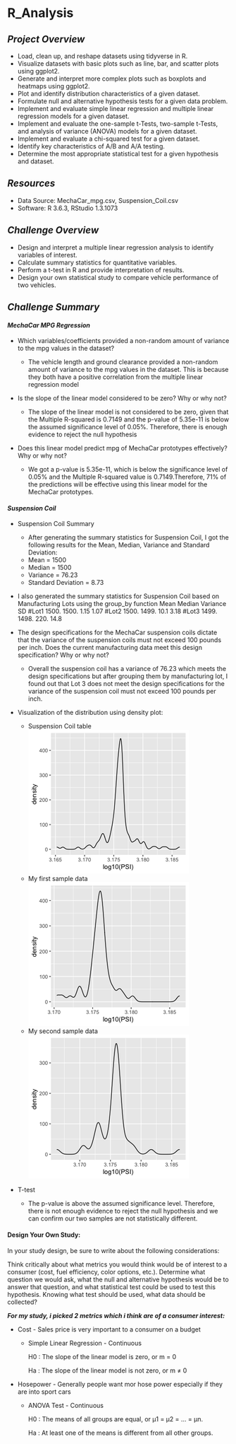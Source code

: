 # R_Analysis


## ***Project Overview***
  * Load, clean up, and reshape datasets using tidyverse in R.
  * Visualize datasets with basic plots such as line, bar, and scatter plots using ggplot2.
  * Generate and interpret more complex plots such as boxplots and heatmaps using ggplot2.
  * Plot and identify distribution characteristics of a given dataset.
  * Formulate null and alternative hypothesis tests for a given data problem.
  * Implement and evaluate simple linear regression and multiple linear regression models for a given dataset.
  * Implement and evaluate the one-sample t-Tests, two-sample t-Tests, and analysis of variance (ANOVA) models for a given dataset.
  * Implement and evaluate a chi-squared test for a given dataset.
  * Identify key characteristics of A/B and A/A testing.
  * Determine the most appropriate statistical test for a given hypothesis and dataset.

  
## ***Resources***
  * Data Source: MechaCar_mpg.csv, Suspension_Coil.csv
  * Software: R 3.6.3, RStudio 1.3.1073
  
## ***Challenge Overview***
  * Design and interpret a multiple linear regression analysis to identify variables of interest.
  * Calculate summary statistics for quantitative variables.
  * Perform a t-test in R and provide interpretation of results.
  * Design your own statistical study to compare vehicle performance of two vehicles.
  
## ***Challenge Summary***

#### ***MechaCar MPG Regression***
* Which variables/coefficients provided a non-random amount of variance to the mpg values in the dataset?
  * The vehicle length and ground clearance provided a non-random amount of variance to the mpg values in the dataset. This is because they both have a positive correlation from the multiple linear regression model

* Is the slope of the linear model considered to be zero? Why or why not?
  * The slope of the linear model is not considered to be zero, given that the Multiple R-squared is 0.7149 and the p-value of 5.35e-11 is below the assumed significance level of 0.05%. Therefore, there is enough evidence to reject the null hypothesis

* Does this linear model predict mpg of MechaCar prototypes effectively? Why or why not?
  * We got a p-value is 5.35e-11, which is below the significance level of 0.05% and the Multiple R-squared value is 0.7149.Therefore, 71% of the predictions will be effective using this linear model for the MechaCar prototypes.


#### ***Suspension Coil***
* Suspension Coil Summary
  * After generating the summary statistics for Suspension Coil, I got the following results for the Mean, Median, Variance and Standard Deviation:
   * Mean = 1500
   * Median = 1500
   * Variance = 76.23
   * Standard Deviation = 8.73

* I also generated the summary statistics for Suspension Coil based on Manufacturing Lots using the group_by function
        Mean     Median  Variance SD
#Lot1   1500.    1500.   1.15    1.07
#Lot2   1500.    1499.   10.1    3.18
#Lot3   1499.    1498.   220.    14.8 


* The design specifications for the MechaCar suspension coils dictate that the variance of the suspension coils must not exceed 100 pounds per inch. Does the current manufacturing data meet this design specification? Why or why not?

  * Overall the suspension coil has a variance of 76.23 which meets the design specifications but after grouping them by manufacturing lot, I found out that Lot 3 does not meet the design specifications for the variance of the suspension coil must not exceed 100 pounds per inch.
  
* Visualization of the distribution using density plot:

  * Suspension Coil table
  ![](https://github.com/soijebor/R_Analysis/blob/master/Challenge/images/Rplot%201.png)
  * My first sample data
  ![](https://github.com/soijebor/R_Analysis/blob/master/Challenge/images/Rplot%20sample%201.png)
  * My second sample data
  ![](https://github.com/soijebor/R_Analysis/blob/master/Challenge/images/Rplot%20sample2.png)

* T-test
  * The p-value is above the assumed significance level. Therefore, there is not enough evidence to reject the null hypothesis and we can confirm our two samples are not statistically different.

#### Design Your Own Study:
In your study design, be sure to write about the following considerations:

Think critically about what metrics you would think would be of interest to a consumer (cost, fuel efficiency, color options, etc.).
Determine what question we would ask, what the null and alternative hypothesis would be to answer that question, and what statistical test could be used to test this hypothesis.
Knowing what test should be used, what data should be collected?


***For my study, i picked 2 metrics which i think are of a consumer interest:***
* Cost - Sales price is very important to a consumer on a budget
  * Simple Linear Regression - Continuous
  
     H0 : The slope of the linear model is zero, or m = 0
     
     Ha : The slope of the linear model is not zero, or m ≠ 0
     
* Hosepower - Generally people want mor hose power especially if they are into sport cars
  * ANOVA Test - Continuous
  
    H0 : The means of all groups are equal, or µ1 = µ2 = … = µn.
    
    Ha : At least one of the means is different from all other groups.


